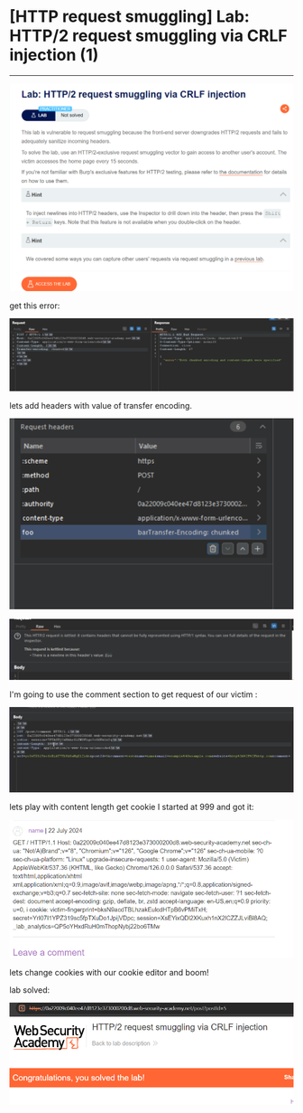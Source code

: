 # [HTTP request smuggling] Lab: HTTP/2 request smuggling via CRLF injection (1)

---

![Untitled](%5BHTTP%20request%20smuggling%5D%20Lab%20HTTP%202%20request%20smuggl%201a693aec457b495ca0f2445ce9ccf933/Untitled.png)

get this error: 

![Untitled](%5BHTTP%20request%20smuggling%5D%20Lab%20HTTP%202%20request%20smuggl%201a693aec457b495ca0f2445ce9ccf933/Untitled%201.png)

lets add headers with value of transfer encoding.

![Untitled](%5BHTTP%20request%20smuggling%5D%20Lab%20HTTP%202%20request%20smuggl%201a693aec457b495ca0f2445ce9ccf933/Untitled%202.png)

![Untitled](%5BHTTP%20request%20smuggling%5D%20Lab%20HTTP%202%20request%20smuggl%201a693aec457b495ca0f2445ce9ccf933/Untitled%203.png)

I'm going to use the comment section to get request of our victim : 

![Untitled](%5BHTTP%20request%20smuggling%5D%20Lab%20HTTP%202%20request%20smuggl%201a693aec457b495ca0f2445ce9ccf933/Untitled%204.png)

lets play with content length get cookie I started at 999 and got it: 

![Untitled](%5BHTTP%20request%20smuggling%5D%20Lab%20HTTP%202%20request%20smuggl%201a693aec457b495ca0f2445ce9ccf933/Untitled%205.png)

lets change cookies with our cookie editor and boom! 

lab solved: 

![Untitled](%5BHTTP%20request%20smuggling%5D%20Lab%20HTTP%202%20request%20smuggl%201a693aec457b495ca0f2445ce9ccf933/Untitled%206.png)